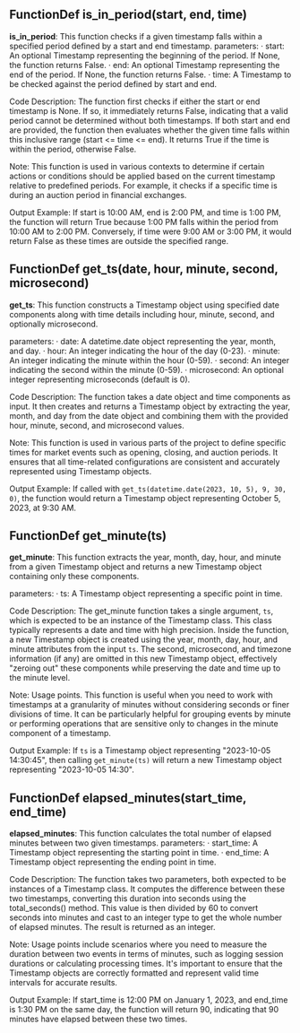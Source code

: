 ## FunctionDef is_in_period(start, end, time)
**is_in_period**: This function checks if a given timestamp falls within a specified period defined by a start and end timestamp.
parameters:
· start: An optional Timestamp representing the beginning of the period. If None, the function returns False.
· end: An optional Timestamp representing the end of the period. If None, the function returns False.
· time: A Timestamp to be checked against the period defined by start and end.

Code Description: The function first checks if either the start or end timestamp is None. If so, it immediately returns False, indicating that a valid period cannot be determined without both timestamps. If both start and end are provided, the function then evaluates whether the given time falls within this inclusive range (start <= time <= end). It returns True if the time is within the period, otherwise False.

Note: This function is used in various contexts to determine if certain actions or conditions should be applied based on the current timestamp relative to predefined periods. For example, it checks if a specific time is during an auction period in financial exchanges.

Output Example: If start is 10:00 AM, end is 2:00 PM, and time is 1:00 PM, the function will return True because 1:00 PM falls within the period from 10:00 AM to 2:00 PM. Conversely, if time were 9:00 AM or 3:00 PM, it would return False as these times are outside the specified range.
## FunctionDef get_ts(date, hour, minute, second, microsecond)
**get_ts**: This function constructs a Timestamp object using specified date components along with time details including hour, minute, second, and optionally microsecond.

parameters:
· date: A datetime.date object representing the year, month, and day.
· hour: An integer indicating the hour of the day (0-23).
· minute: An integer indicating the minute within the hour (0-59).
· second: An integer indicating the second within the minute (0-59).
· microsecond: An optional integer representing microseconds (default is 0).

Code Description: The function takes a date object and time components as input. It then creates and returns a Timestamp object by extracting the year, month, and day from the date object and combining them with the provided hour, minute, second, and microsecond values.

Note: This function is used in various parts of the project to define specific times for market events such as opening, closing, and auction periods. It ensures that all time-related configurations are consistent and accurately represented using Timestamp objects.

Output Example: If called with `get_ts(datetime.date(2023, 10, 5), 9, 30, 0)`, the function would return a Timestamp object representing October 5, 2023, at 9:30 AM.
## FunctionDef get_minute(ts)
**get_minute**: This function extracts the year, month, day, hour, and minute from a given Timestamp object and returns a new Timestamp object containing only these components.

parameters:
· ts: A Timestamp object representing a specific point in time.

Code Description: The get_minute function takes a single argument, `ts`, which is expected to be an instance of the Timestamp class. This class typically represents a date and time with high precision. Inside the function, a new Timestamp object is created using the year, month, day, hour, and minute attributes from the input `ts`. The second, microsecond, and timezone information (if any) are omitted in this new Timestamp object, effectively "zeroing out" these components while preserving the date and time up to the minute level.

Note: Usage points. This function is useful when you need to work with timestamps at a granularity of minutes without considering seconds or finer divisions of time. It can be particularly helpful for grouping events by minute or performing operations that are sensitive only to changes in the minute component of a timestamp.

Output Example: If `ts` is a Timestamp object representing "2023-10-05 14:30:45", then calling `get_minute(ts)` will return a new Timestamp object representing "2023-10-05 14:30".
## FunctionDef elapsed_minutes(start_time, end_time)
**elapsed_minutes**: This function calculates the total number of elapsed minutes between two given timestamps.
parameters:
· start_time: A Timestamp object representing the starting point in time.
· end_time: A Timestamp object representing the ending point in time.

Code Description: The function takes two parameters, both expected to be instances of a Timestamp class. It computes the difference between these two timestamps, converting this duration into seconds using the total_seconds() method. This value is then divided by 60 to convert seconds into minutes and cast to an integer type to get the whole number of elapsed minutes. The result is returned as an integer.

Note: Usage points include scenarios where you need to measure the duration between two events in terms of minutes, such as logging session durations or calculating processing times. It's important to ensure that the Timestamp objects are correctly formatted and represent valid time intervals for accurate results.

Output Example: If start_time is 12:00 PM on January 1, 2023, and end_time is 1:30 PM on the same day, the function will return 90, indicating that 90 minutes have elapsed between these two times.
